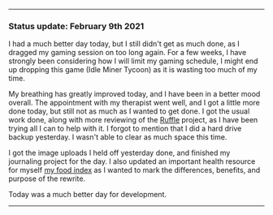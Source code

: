 ***

### Status update: February 9th 2021

I had a much better day today, but I still didn't get as much done, as I dragged my gaming session on too long again. For a few weeks, I have strongly been considering how I will limit my gaming schedule, I might end up dropping this game (Idle Miner Tycoon) as it is wasting too much of my time.

My breathing has greatly improved today, and I have been in a better mood overall. The appointment with my therapist went well, and I got a little more done today, but still not as much as I wanted to get done. I got the usual work done, along with more reviewing of the [Ruffle](https://github.com/ruffle-rs/ruffle) project, as I have been trying all I can to help with it. I forgot to mention that I did a hard drive backup yesterday. I wasn't able to clear as much space this time.

I got the image uploads I held off yesterday done, and finished my journaling project for the day. I also updated an important health resource for myself [my food index](https://github.com/seanpm2001/SPM_FoodIndex) as I wanted to mark the differences, benefits, and purpose of the rewrite.

Today was a much better day for development.
 
***
